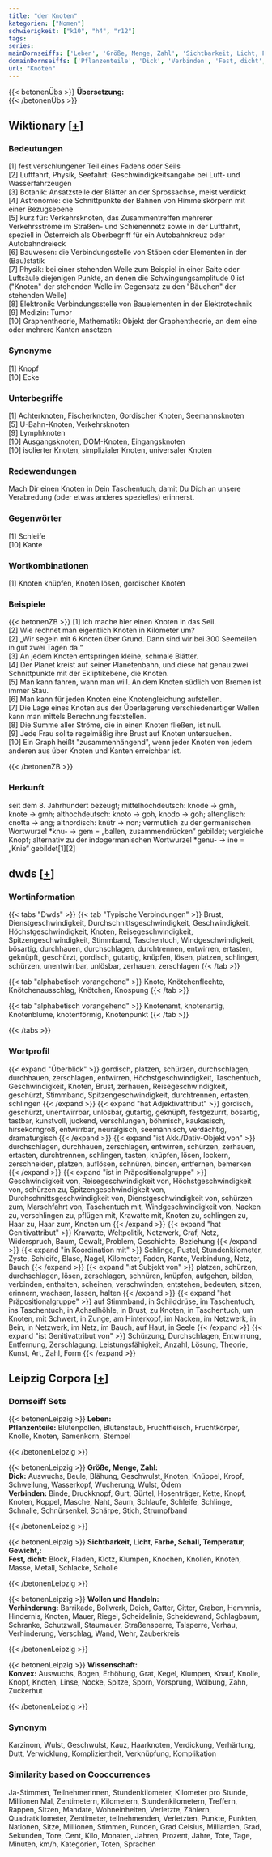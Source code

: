 ```yaml
---
title: "der Knoten"
kategorien: ["Nomen"]
schwierigkeit: ["k10", "h4", "r12"]
tags:
series:
mainDornseiffs: ['Leben', 'Größe, Menge, Zahl', 'Sichtbarkeit, Licht, Farbe, Schall, Temperatur, Gewicht,', 'Wollen und Handeln', 'Wissenschaft']
domainDornseiffs: ['Pflanzenteile', 'Dick', 'Verbinden', 'Fest, dicht', 'Verhinderung', 'Konvex']
url: "Knoten"
---
```


{{< betonenÜbs >}}
**Übersetzung:**  
{{< /betonenÜbs >}}

## Wiktionary [[+](https://de.wiktionary.org/wiki/Knoten)]

### Bedeutungen
[1] fest verschlungener Teil eines Fadens oder Seils  
[2] Luftfahrt, Physik, Seefahrt: Geschwindigkeitsangabe bei Luft- und Wasserfahrzeugen  
[3] Botanik: Ansatzstelle der Blätter an der Sprossachse, meist verdickt  
[4] Astronomie: die Schnittpunkte der Bahnen von Himmelskörpern mit einer Bezugsebene  
[5] kurz für: Verkehrsknoten, das Zusammentreffen mehrerer Verkehrsströme im Straßen- und Schienennetz sowie in der Luftfahrt, speziell in Österreich als Oberbegriff für ein Autobahnkreuz oder Autobahndreieck  
[6] Bauwesen: die Verbindungsstelle von Stäben oder Elementen in der (Bau)statik  
[7] Physik: bei einer stehenden Welle zum Beispiel in einer Saite oder Luftsäule diejenigen Punkte, an denen die Schwingungsamplitude 0 ist ("Knoten" der stehenden Welle im Gegensatz zu den "Bäuchen" der stehenden Welle)  
[8] Elektronik: Verbindungsstelle von Bauelementen in der Elektrotechnik  
[9] Medizin: Tumor  
[10] Graphentheorie, Mathematik: Objekt der Graphentheorie, an dem eine oder mehrere Kanten ansetzen  

### Synonyme
[1] Knopf  
[10] Ecke  

### Unterbegriffe
[1] Achterknoten, Fischerknoten, Gordischer Knoten, Seemannsknoten  
[5] U-Bahn-Knoten, Verkehrsknoten  
[9] Lymphknoten  
[10] Ausgangsknoten, DOM-Knoten, Eingangsknoten  
[10] isolierter Knoten, simplizialer Knoten, universaler Knoten  

### Redewendungen
Mach Dir einen Knoten in Dein Taschentuch, damit Du Dich an unsere Verabredung (oder etwas anderes spezielles) erinnerst.  

### Gegenwörter
[1] Schleife  
[10] Kante  

### Wortkombinationen
[1] Knoten knüpfen, Knoten lösen, gordischer Knoten  

### Beispiele
{{< betonenZB >}}
[1] Ich mache hier einen Knoten in das Seil.  
[2] Wie rechnet man eigentlich Knoten in Kilometer um?  
[2] „Wir segeln mit 6 Knoten über Grund. Dann sind wir bei 300 Seemeilen in gut zwei Tagen da.“  
[3] An jedem Knoten entspringen kleine, schmale Blätter.  
[4] Der Planet kreist auf seiner Planetenbahn, und diese hat genau zwei Schnittpunkte mit der Ekliptikebene, die Knoten.  
[5] Man kann fahren, wann man will. An dem Knoten südlich von Bremen ist immer Stau.  
[6] Man kann für jeden Knoten eine Knotengleichung aufstellen.  
[7] Die Lage eines Knoten aus der Überlagerung verschiedenartiger Wellen kann man mittels Berechnung feststellen.  
[8] Die Summe aller Ströme, die in einen Knoten fließen, ist null.  
[9] Jede Frau sollte regelmäßig ihre Brust auf Knoten untersuchen.  
[10] Ein Graph heißt "zusammenhängend", wenn jeder Knoten von jedem anderen aus über Knoten und Kanten erreichbar ist.  

{{< /betonenZB >}}
### Herkunft
seit dem 8. Jahrhundert bezeugt; mittelhochdeutsch: knode → gmh, knote → gmh; althochdeutsch: knoto → goh, knodo → goh; altenglisch: cnotta → ang; altnordisch: knútr → non; vermutlich zu der germanischen Wortwurzel *knu- → gem = „ballen, zusammendrücken“ gebildet; vergleiche Knopf; alternativ zu der indogermanischen Wortwurzel *genu- → ine = „Knie“ gebildet[1][2]  



## dwds [[+](https://www.dwds.de/wb/Knoten)]

### Wortinformation
{{< tabs "Dwds" >}}
{{< tab "Typische Verbindungen" >}}
Brust, Dienstgeschwindigkeit, Durchschnittsgeschwindigkeit, Geschwindigkeit, Höchstgeschwindigkeit, Knoten, Reisegeschwindigkeit, Spitzengeschwindigkeit, Stimmband, Taschentuch, Windgeschwindigkeit, bösartig, durchhauen, durchschlagen, durchtrennen, entwirren, ertasten, geknüpft, geschürzt, gordisch, gutartig, knüpfen, lösen, platzen, schlingen, schürzen, unentwirrbar, unlösbar, zerhauen, zerschlagen
{{< /tab >}}

{{< tab "alphabetisch vorangehend" >}}
Knote, Knötchenflechte, Knötchenausschlag, Knötchen, Knospung
{{< /tab >}}

{{< tab "alphabetisch vorangehend" >}}
Knotenamt, knotenartig, Knotenblume, knotenförmig, Knotenpunkt
{{< /tab >}}

{{< /tabs >}}

### Wortprofil
{{< expand "Überblick" >}} gordisch, platzen, schürzen, durchschlagen, durchhauen, zerschlagen, entwirren, Höchstgeschwindigkeit, Taschentuch, Geschwindigkeit, Knoten, Brust, zerhauen, Reisegeschwindigkeit, geschürzt, Stimmband, Spitzengeschwindigkeit, durchtrennen, ertasten, schlingen {{< /expand >}}
{{< expand "hat Adjektivattribut" >}} gordisch, geschürzt, unentwirrbar, unlösbar, gutartig, geknüpft, festgezurrt, bösartig, tastbar, kunstvoll, juckend, verschlungen, böhmisch, kaukasisch, hirsekorngroß, entwirrbar, neuralgisch, seemännisch, verdächtig, dramaturgisch {{< /expand >}}
{{< expand "ist Akk./Dativ-Objekt von" >}} durchschlagen, durchhauen, zerschlagen, entwirren, schürzen, zerhauen, ertasten, durchtrennen, schlingen, tasten, knüpfen, lösen, lockern, zerschneiden, platzen, auflösen, schnüren, binden, entfernen, bemerken {{< /expand >}}
{{< expand "ist in Präpositionalgruppe" >}} Geschwindigkeit von, Reisegeschwindigkeit von, Höchstgeschwindigkeit von, schürzen zu, Spitzengeschwindigkeit von, Durchschnittsgeschwindigkeit von, Dienstgeschwindigkeit von, schürzen zum, Marschfahrt von, Taschentuch mit, Windgeschwindigkeit von, Nacken zu, verschlingen zu, pflügen mit, Krawatte mit, Knoten zu, schlingen zu, Haar zu, Haar zum, Knoten um {{< /expand >}}
{{< expand "hat Genitivattribut" >}} Krawatte, Weltpolitik, Netzwerk, Graf, Netz, Widerspruch, Baum, Gewalt, Problem, Geschichte, Beziehung {{< /expand >}}
{{< expand "in Koordination mit" >}} Schlinge, Pustel, Stundenkilometer, Zyste, Schleife, Blase, Nagel, Kilometer, Faden, Kante, Verbindung, Netz, Bauch {{< /expand >}}
{{< expand "ist Subjekt von" >}} platzen, schürzen, durchschlagen, lösen, zerschlagen, schnüren, knüpfen, aufgehen, bilden, verbinden, enthalten, scheinen, verschwinden, entstehen, bedeuten, sitzen, erinnern, wachsen, lassen, halten {{< /expand >}}
{{< expand "hat Präpositionalgruppe" >}} auf Stimmband, in Schilddrüse, im Taschentuch, ins Taschentuch, in Achselhöhle, in Brust, zu Knoten, in Taschentuch, um Knoten, mit Schwert, in Zunge, am Hinterkopf, im Nacken, im Netzwerk, in Bein, in Netzwerk, im Netz, im Bauch, auf Haut, in Seele {{< /expand >}}
{{< expand "ist Genitivattribut von" >}} Schürzung, Durchschlagen, Entwirrung, Entfernung, Zerschlagung, Leistungsfähigkeit, Anzahl, Lösung, Theorie, Kunst, Art, Zahl, Form {{< /expand >}}

## Leipzig Corpora [[+](https://corpora.uni-leipzig.de/en/res?word=Knoten&corpusId=deu_newscrawl-public_2018)]

### Dornseiff Sets
{{< betonenLeipzig >}}
**Leben:**  
**Pflanzenteile:** Blütenpollen, Blütenstaub, Fruchtfleisch, Fruchtkörper, Knolle, Knoten, Samenkorn, Stempel  

{{< /betonenLeipzig >}}


{{< betonenLeipzig >}}
**Größe, Menge, Zahl:**  
**Dick:** Auswuchs, Beule, Blähung, Geschwulst, Knoten, Knüppel, Kropf, Schwellung, Wasserkopf, Wucherung, Wulst, Ödem  
**Verbinden:** Binde, Druckknopf, Gurt, Gürtel, Hosenträger, Kette, Knopf, Knoten, Koppel, Masche, Naht, Saum, Schlaufe, Schleife, Schlinge, Schnalle, Schnürsenkel, Schärpe, Stich, Strumpfband  

{{< /betonenLeipzig >}}


{{< betonenLeipzig >}}
**Sichtbarkeit, Licht, Farbe, Schall, Temperatur, Gewicht,:**  
**Fest, dicht:** Block, Fladen, Klotz, Klumpen, Knochen, Knollen, Knoten, Masse, Metall, Schlacke, Scholle  

{{< /betonenLeipzig >}}


{{< betonenLeipzig >}}
**Wollen und Handeln:**  
**Verhinderung:** Barrikade, Bollwerk, Deich, Gatter, Gitter, Graben, Hemmnis, Hindernis, Knoten, Mauer, Riegel, Scheidelinie, Scheidewand, Schlagbaum, Schranke, Schutzwall, Staumauer, Straßensperre, Talsperre, Verhau, Verhinderung, Verschlag, Wand, Wehr, Zauberkreis  

{{< /betonenLeipzig >}}


{{< betonenLeipzig >}}
**Wissenschaft:**  
**Konvex:** Auswuchs, Bogen, Erhöhung, Grat, Kegel, Klumpen, Knauf, Knolle, Knopf, Knoten, Linse, Nocke, Spitze, Sporn, Vorsprung, Wölbung, Zahn, Zuckerhut  

{{< /betonenLeipzig >}}

### Synonym
Karzinom, Wulst, Geschwulst, Kauz, Haarknoten, Verdickung, Verhärtung, Dutt, Verwicklung, Kompliziertheit, Verknüpfung, Komplikation


### Similarity based on Cooccurrences
Ja-Stimmen, Teilnehmerinnen, Stundenkilometer, Kilometer pro Stunde, Millionen Mal, Zentimetern, Kilometern, Stundenkilometern, Treffern, Rappen, Sitzen, Mandate, Wohneinheiten, Verletzte, Zählern, Quadratkilometer, Zentimeter, teilnehmenden, Verletzten, Punkte, Punkten, Nationen, Sitze, Millionen, Stimmen, Runden, Grad Celsius, Milliarden, Grad, Sekunden, Tore, Cent, Kilo, Monaten, Jahren, Prozent, Jahre, Tote, Tage, Minuten, km/h, Kategorien, Toten, Sprachen


